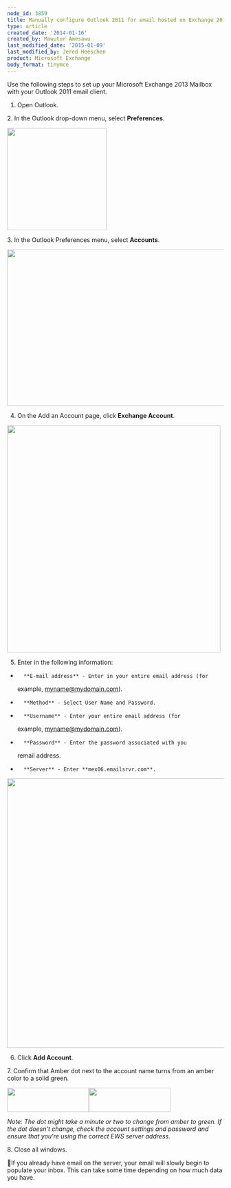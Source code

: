 ```yaml
---
node_id: 3859
title: Manually configure Outlook 2011 for email hosted on Exchange 2013
type: article
created_date: '2014-01-16'
created_by: Mawutor Amesawu
last_modified_date: '2015-01-09'
last_modified_by: Jered Heeschen
product: Microsoft Exchange
body_format: tinymce
---
```


Use the following steps to set up your Microsoft Exchange 2013 Mailbox
with your Outlook 2011 email client.

1. Open Outlook.

2\. In the Outlook drop-down menu, select **Preferences**.

<img src="https://8026b2e3760e2433679c-fffceaebb8c6ee053c935e8915a3fbe7.ssl.cf2.rackcdn.com/field/image/1_53.png" width="231" height="238" />

3\. In the Outlook Preferences menu, select **Accounts**.

<img src="https://8026b2e3760e2433679c-fffceaebb8c6ee053c935e8915a3fbe7.ssl.cf2.rackcdn.com/field/image/2_50.png" width="640" height="364" />

4. On the Add an Account page, click **Exchange Account**.

<img src="https://8026b2e3760e2433679c-fffceaebb8c6ee053c935e8915a3fbe7.ssl.cf2.rackcdn.com/field/image/01_0.png" width="496" height="529" />

5. Enter in the following information:

-       **E-mail address** - Enter in your entire email address (for
    example, myname@mydomain.com).
-       **Method** - Select User Name and Password.
-       **Username** - Enter your entire email address (for
    example, myname@mydomain.com).
-       **Password** - Enter the password associated with you
    remail address.
-       **Server** - Enter **mex06.emailsrvr.com**.

<img src="https://8026b2e3760e2433679c-fffceaebb8c6ee053c935e8915a3fbe7.ssl.cf2.rackcdn.com/field/image/3_47.png" width="739" height="627" />


6. Click **Add Account**.

7\. Confirm that Amber dot next to the account name turns from an amber
color to a solid green.

<img src="https://8026b2e3760e2433679c-fffceaebb8c6ee053c935e8915a3fbe7.ssl.cf2.rackcdn.com/field/image/amber.png" width="190" height="56" /><img src="https://8026b2e3760e2433679c-fffceaebb8c6ee053c935e8915a3fbe7.ssl.cf2.rackcdn.com/field/image/green.png" width="190" height="56" />

*Note: The dot might take a minute or two to change from amber to green.
If the dot doesn't change, check the account settings and password and
ensure that you're using the correct EWS server address.*

8\. Close all windows.

If you already have email on the server, your email will slowly begin
to populate your inbox. This can take some time depending on how much
data you have.

